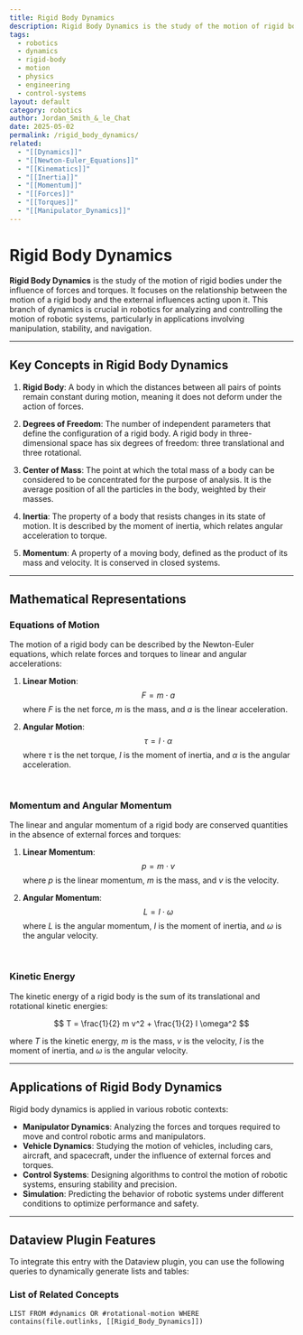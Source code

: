 ```yaml
---
title: Rigid Body Dynamics
description: Rigid Body Dynamics is the study of the motion of rigid bodies under the influence of forces and torques, focusing on the relationship between motion and external influences.
tags:
  - robotics
  - dynamics
  - rigid-body
  - motion
  - physics
  - engineering
  - control-systems
layout: default
category: robotics
author: Jordan_Smith_&_le_Chat
date: 2025-05-02
permalink: /rigid_body_dynamics/
related:
  - "[[Dynamics]]"
  - "[[Newton-Euler_Equations]]"
  - "[[Kinematics]]"
  - "[[Inertia]]"
  - "[[Momentum]]"
  - "[[Forces]]"
  - "[[Torques]]"
  - "[[Manipulator_Dynamics]]"
---
```


# Rigid Body Dynamics

**Rigid Body Dynamics** is the study of the motion of rigid bodies under the influence of forces and torques. It focuses on the relationship between the motion of a rigid body and the external influences acting upon it. This branch of dynamics is crucial in robotics for analyzing and controlling the motion of robotic systems, particularly in applications involving manipulation, stability, and navigation.

---

## Key Concepts in Rigid Body Dynamics

1. **Rigid Body**: A body in which the distances between all pairs of points remain constant during motion, meaning it does not deform under the action of forces.

2. **Degrees of Freedom**: The number of independent parameters that define the configuration of a rigid body. A rigid body in three-dimensional space has six degrees of freedom: three translational and three rotational.

3. **Center of Mass**: The point at which the total mass of a body can be considered to be concentrated for the purpose of analysis. It is the average position of all the particles in the body, weighted by their masses.

4. **Inertia**: The property of a body that resists changes in its state of motion. It is described by the moment of inertia, which relates angular acceleration to torque.

5. **Momentum**: A property of a moving body, defined as the product of its mass and velocity. It is conserved in closed systems.

---

## Mathematical Representations

### Equations of Motion

The motion of a rigid body can be described by the Newton-Euler equations, which relate forces and torques to linear and angular accelerations:

1. **Linear Motion**:
   $$
   F = m \cdot a
   $$
   where $F$ is the net force, $m$ is the mass, and $a$ is the linear acceleration.

2. **Angular Motion**:
   $$
   \tau = I \cdot \alpha
   $$
   where $\tau$ is the net torque, $I$ is the moment of inertia, and $\alpha$ is the angular acceleration.

<br>

### Momentum and Angular Momentum

The linear and angular momentum of a rigid body are conserved quantities in the absence of external forces and torques:

1. **Linear Momentum**:
   $$
   p = m \cdot v
   $$
   where $p$ is the linear momentum, $m$ is the mass, and $v$ is the velocity.

2. **Angular Momentum**:
   $$
   L = I \cdot \omega
   $$
   where $L$ is the angular momentum, $I$ is the moment of inertia, and $\omega$ is the angular velocity.

<br>

### Kinetic Energy

The kinetic energy of a rigid body is the sum of its translational and rotational kinetic energies:

$$
T = \frac{1}{2} m v^2 + \frac{1}{2} I \omega^2
$$

where $T$ is the kinetic energy, $m$ is the mass, $v$ is the velocity, $I$ is the moment of inertia, and $\omega$ is the angular velocity.

---

## Applications of Rigid Body Dynamics

Rigid body dynamics is applied in various robotic contexts:

- **Manipulator Dynamics**: Analyzing the forces and torques required to move and control robotic arms and manipulators.
- **Vehicle Dynamics**: Studying the motion of vehicles, including cars, aircraft, and spacecraft, under the influence of external forces and torques.
- **Control Systems**: Designing algorithms to control the motion of robotic systems, ensuring stability and precision.
- **Simulation**: Predicting the behavior of robotic systems under different conditions to optimize performance and safety.

---

## Dataview Plugin Features

To integrate this entry with the Dataview plugin, you can use the following queries to dynamically generate lists and tables:

### List of Related Concepts

```dataview
LIST FROM #dynamics OR #rotational-motion WHERE contains(file.outlinks, [[Rigid_Body_Dynamics]])
